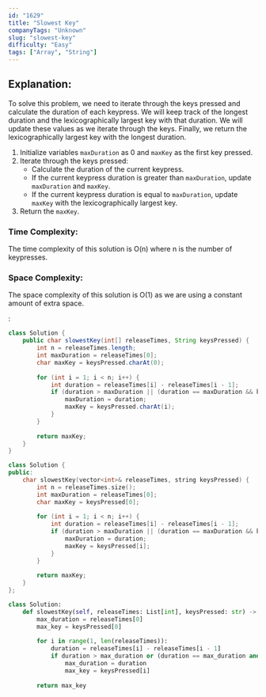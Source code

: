 ```yaml
---
id: "1629"
title: "Slowest Key"
companyTags: "Unknown"
slug: "slowest-key"
difficulty: "Easy"
tags: ["Array", "String"]
---
```


## Explanation:
To solve this problem, we need to iterate through the keys pressed and calculate the duration of each keypress. We will keep track of the longest duration and the lexicographically largest key with that duration. We will update these values as we iterate through the keys. Finally, we return the lexicographically largest key with the longest duration.

1. Initialize variables `maxDuration` as 0 and `maxKey` as the first key pressed.
2. Iterate through the keys pressed:
   - Calculate the duration of the current keypress.
   - If the current keypress duration is greater than `maxDuration`, update `maxDuration` and `maxKey`.
   - If the current keypress duration is equal to `maxDuration`, update `maxKey` with the lexicographically largest key.
3. Return the `maxKey`.

### Time Complexity:
The time complexity of this solution is O(n) where n is the number of keypresses.

### Space Complexity:
The space complexity of this solution is O(1) as we are using a constant amount of extra space.

:

```java
class Solution {
    public char slowestKey(int[] releaseTimes, String keysPressed) {
        int n = releaseTimes.length;
        int maxDuration = releaseTimes[0];
        char maxKey = keysPressed.charAt(0);
        
        for (int i = 1; i < n; i++) {
            int duration = releaseTimes[i] - releaseTimes[i - 1];
            if (duration > maxDuration || (duration == maxDuration && keysPressed.charAt(i) > maxKey)) {
                maxDuration = duration;
                maxKey = keysPressed.charAt(i);
            }
        }
        
        return maxKey;
    }
}
```

```cpp
class Solution {
public:
    char slowestKey(vector<int>& releaseTimes, string keysPressed) {
        int n = releaseTimes.size();
        int maxDuration = releaseTimes[0];
        char maxKey = keysPressed[0];
        
        for (int i = 1; i < n; i++) {
            int duration = releaseTimes[i] - releaseTimes[i - 1];
            if (duration > maxDuration || (duration == maxDuration && keysPressed[i] > maxKey)) {
                maxDuration = duration;
                maxKey = keysPressed[i];
            }
        }
        
        return maxKey;
    }
};
```

```python
class Solution:
    def slowestKey(self, releaseTimes: List[int], keysPressed: str) -> str:
        max_duration = releaseTimes[0]
        max_key = keysPressed[0]
        
        for i in range(1, len(releaseTimes)):
            duration = releaseTimes[i] - releaseTimes[i - 1]
            if duration > max_duration or (duration == max_duration and keysPressed[i] > max_key):
                max_duration = duration
                max_key = keysPressed[i]
        
        return max_key
```